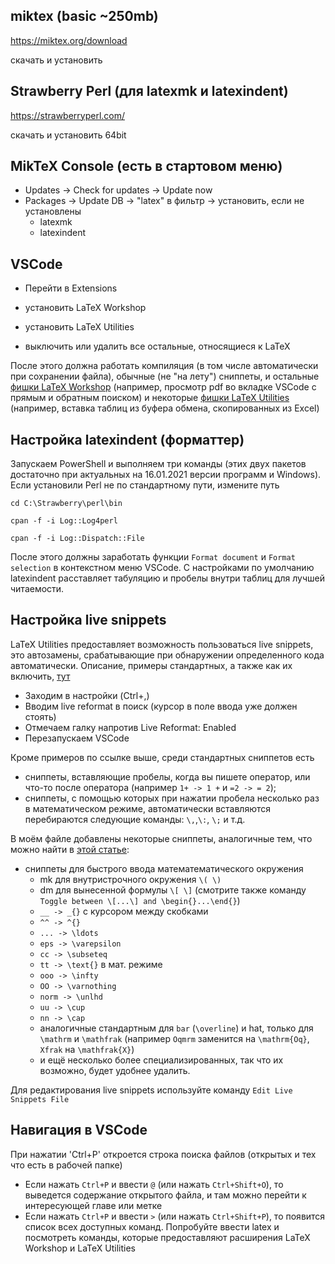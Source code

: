 ## miktex (basic ~250mb)
  https://miktex.org/download
  
  скачать и установить

## Strawberry Perl (для latexmk и latexindent)
  https://strawberryperl.com/
  
  скачать и установить 64bit
  

## MikTeX Console (есть в стартовом меню)
  - Updates -> Check for updates -> Update now
  - Packages -> Update DB -> "latex" в фильтр -> установить, если не установлены
      - latexmk
      - latexindent

## VSCode
- Перейти в Extensions
  
- установить LaTeX Workshop
    
- установить LaTeX Utilities
    
- выключить или удалить все остальные, относящиеся к LaTeX

После этого должна работать компиляция (в том числе автоматически при сохранении файла), обычные (не "на лету") сниппеты, и остальные [фишки LaTeX Workshop](https://github.com/James-Yu/LaTeX-Workshop#features-taster) (например, просмотр pdf во вкладке VSCode с прямым и обратным поиском) и некоторые [фишки LaTeX Utilities](https://github.com/tecosaur/LaTeX-Utilities/#features) (например, вставка таблиц из буфера обмена, скопированных из Excel)

## Настройка latexindent (форматтер)
Запускаем PowerShell и выполняем три команды (этих двух пакетов достаточно при актуальных на 16.01.2021 версии программ и Windows). Если установили Perl не по стандартному пути, измените путь

  ```cd C:\Strawberry\perl\bin```

  ```cpan -f -i Log::Log4perl```
  
  ```cpan -f -i Log::Dispatch::File```

После этого должны заработать функции `Format document` и `Format selection` в контекстном меню VSCode. С настройками по умолчанию latexindent расставляет табуляцию и пробелы внутри таблиц для лучшей читаемости. 

## Настройка live snippets
LaTeX Utilities предоставляет возможность пользоваться live snippets, это автозамены, срабатывающие при обнаружении определенного кода автоматически. Описание, примеры стандартных, а также как их включить, [тут](https://github.com/tecosaur/LaTeX-Utilities/wiki/Live-Snippets#the-defaults)

- Заходим в настройки (Ctrl+,)
- Вводим live reformat в поиск (курсор в поле ввода уже должен стоять)
- Отмечаем галку напротив Live Reformat: Enabled
- Перезапускаем VSCode

Кроме примеров по ссылке выше, среди стандартных сниппетов есть 
- сниппеты, вставляющие пробелы, когда вы пишете оператор, или что-то после оператора (например `1+ -> 1 +`  и `=2 -> = 2`);
- сниппеты, с помощью которых при нажатии пробела несколько раз в математическом режиме, автоматически вставляются перебираются следующие команды: `\,`,`\:`, `\;` и т.д.

В моём файле добавлены некоторые сниппеты, аналогичные тем, что можно найти в [этой статье](https://castel.dev/post/lecture-notes-1/):
- сниппеты для быстрого ввода математематического окружения
  - mk для внутристрочного окружения `\( \)`
  - dm для вынесенной формулы `\[ \]` (смотрите также команду `Toggle between \[...\] and \begin{}...\end{}`)
  - `__ -> _{}` с курсором между скобками
  - `^^ -> ^{}`
  - `... -> \ldots`
  - `eps -> \varepsilon`
  - `cc -> \subseteq`
  - `tt -> \text{}` в мат. режиме
  - `ooo -> \infty`
  - `OO -> \varnothing`
  - `norm -> \unlhd`
  - `uu -> \cup`
  - `nn -> \cap`
  - аналогичные стандартным для `bar` (`\overline`) и hat, только для `\mathrm` и `\mathfrak` (например `Oqmrm` заменится на `\mathrm{Oq}`, `Xfrak` на `\mathfrak{X}`)
  - и ещё несколько более специализированных, так что их возможно, будет удобнее удалить.

Для редактирования live snippets используйте команду `Edit Live Snippets File`

## Навигация в VSCode
При нажатии 'Ctrl+P' откроется строка поиска файлов (открытых и тех что есть в рабочей папке)
- Если нажать `Ctrl+P` и ввести `@` (или нажать `Ctrl+Shift+O`), то выведется содержание открытого файла, и там можно перейти к интересующей главе или метке
- Если нажать `Ctrl+P` и ввести `>` (или нажать `Ctrl+Shift+P`), то появится список всех доступных команд. Попробуйте ввести latex и посмотреть команды, которые предоставляют расширения LaTeX Workshop и LaTeX Utilities